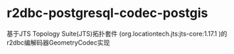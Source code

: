 # r2dbc-postgresql-codec-postgis
基于JTS Topology Suite(JTS)拓扑套件 (org.locationtech.jts:jts-core:1.17.1 )的 r2dbc编解码器GeometryCodec实现 

